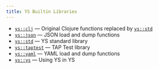 ```yaml
---
title: YS Builtin Libraries
---
```


* [`ys::clj`](ys-clj.md) — Original Clojure functions replaced by [`ys::std`](
  ys-std.md)
* [`ys::json`](ys-json.md) — JSON load and dump functions
* [`ys::std`](ys-std.md) — YS standard library
* [`ys::taptest`](ys-taptest.md) — TAP Test library
* [`ys::yaml`](ys-yaml.md) — YAML load and dump functions
* [`ys::ys`](ys-ys.md) — Using YS in YS
